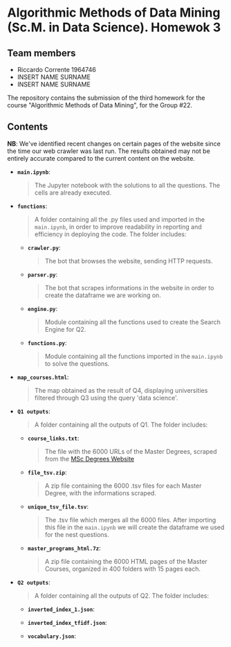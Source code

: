 # Algorithmic Methods of Data Mining (Sc.M. in Data Science). Homewok 3

## Team members
* Riccardo Corrente 1964746
* INSERT NAME SURNAME 
* INSERT NAME SURNAME 

The repository contains the submission of the third homework for the course "Algorithmic Methods of Data Mining", for the Group #22.
## Contents

**NB**: We've identified recent changes on certain pages of the website since the time our web crawler was last run. The results obtained may not be entirely accurate compared to the current content on the website.

* __`main.ipynb`__:
    > The Jupyter notebook with the solutions to all the questions. The cells are already executed.
* __`functions`__:
    > A folder containing all the .py files used and imported in the `main.ipynb`, in order to improve readability in reporting and efficiency in deploying the code. The folder includes:
    * __`crawler.py`__:
        > The bot that browses the website, sending HTTP requests.
    * __`parser.py`__:
        > The bot that scrapes informations in the website in order to create the dataframe we are working on.
    * __`engine.py`__:
        > Module containing all the functions used to create the Search Engine for Q2.
    * __`functions.py`__:
        > Module containing all the functions imported in the `main.ipynb` to solve the questions.
* __`map_courses.html`__:
    > The map obtained as the result of Q4, displaying universities filtered through Q3 using the query 'data science'.
* __`Q1 outputs`__:
    > A folder containing all the outputs of Q1. The folder includes:
    * __`course_links.txt`__:
        > The file with the 6000 URLs of the Master Degrees, scraped from the [MSc Degrees Website](https://www.findamasters.com/masters-degrees/msc-degrees/)
    * __`file_tsv.zip`__:
        > A zip file containing the 6000 .tsv files for each Master Degree, with the informations scraped.
    * __`unique_tsv_file.tsv`__:
        > The .tsv file which merges all the 6000 files. After importing this file in the `main.ipynb` we will create the dataframe we used for the nest questions.
    * __`master_programs_html.7z`__:
        > A zip file containing the 6000 HTML pages of the Master Courses, organized in 400 folders with 15 pages each.
* __`Q2 outputs`__:
    > A folder containing all the outputs of Q2. The folder includes:
    * __`inverted_index_1.json`__:
        > 
    * __`inverted_index_tfidf.json`__:
        > 
    * __`vocabulary.json`__:
        > 
        
